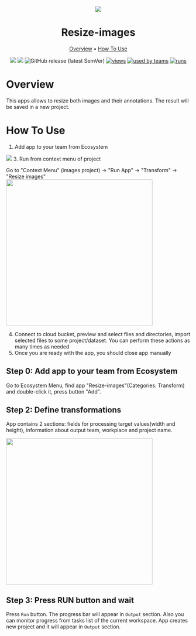 <div align="center" markdown>
<img src="https://i.imgur.com/R0d7RSW.png"/>

# Resize-images

<p align="center">
  <a href="#Overview">Overview</a> •
  <a href="#How-To-Use">How To Use</a>
</p>


[![](https://img.shields.io/badge/supervisely-ecosystem-brightgreen)](https://ecosystem.supervise.ly/apps/supervisely-ecosystem/resize-images)
[![](https://img.shields.io/badge/slack-chat-green.svg?logo=slack)](https://supervise.ly/slack)
![GitHub release (latest SemVer)](https://img.shields.io/github/v/release/supervisely-ecosystem/resize-images)
[![views](https://app.supervise.ly/public/api/v3/ecosystem.counters?repo=supervisely-ecosystem/resize-images&counter=views&label=views)](https://supervise.ly)
[![used by teams](https://app.supervise.ly/public/api/v3/ecosystem.counters?repo=supervisely-ecosystem/resize-images&counter=downloads&label=used%20by%20teams)](https://supervise.ly)
[![runs](https://app.supervise.ly/public/api/v3/ecosystem.counters?repo=supervisely-ecosystem/resize-images&counter=runs&label=runs)](https://supervise.ly)

</div>

# Overview

This apps allows to resize both images and their annotations. The result  will be saved in a new project. 

# How To Use

1. Add app to your team from Ecosystem
<img src="https://i.imgur.com/QVkl9yp.png"/>
3. Run from context menu of project

Go to "Context Menu" (images project) -> "Run App" -> "Transform" -> "Resize images"
<img src="https://i.imgur.com/w5pztbj.png" height="400px"/>

4. Connect to cloud bucket, preview and select files and directories, import selected files to some project/dataset. 
   You can perform these actions as many times as needed
3. Once you are ready with the app, you should close app manually


## Step 0: Add app to your team from Ecosystem

Go to Ecosystem Menu, find app "Resize-images"(Categories: Transform) and double-click it, press button "Add".



## Step 2: Define transformations

App contains 2 sections: fields for processing target values(width and height), information about output team, workplace and project name.

<img src="https://i.imgur.com/yg48K7K.png" height="400px"/>

## Step 3: Press RUN button and wait

Press `Run` button. The progress bar will appear in `Output` section. Also you can monitor progress from tasks list of the current workspace.
App creates new project and it will appear in `Output` section.
